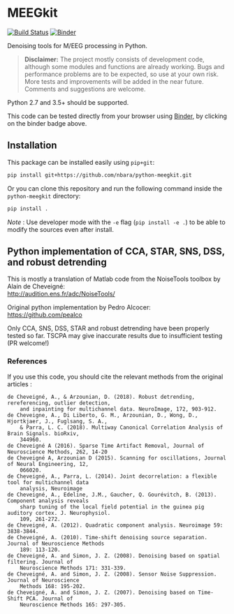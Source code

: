 # MEEGkit

[![Build Status](https://travis-ci.org/nbara/python-meegkit.svg?branch=master)](https://travis-ci.org/nbara/python-meegkit)
[![Binder](https://mybinder.org/badge.svg)](https://mybinder.org/v2/gh/nbara/python-meegkit/master)

Denoising tools for M/EEG processing in Python.

> **Disclaimer:** The project mostly consists of development code, although
> some modules and functions are already working. Bugs and performance problems
> are to be expected, so use at your own risk. More tests and improvements will
> be added in the near future. Comments and suggestions are welcome.  

Python 2.7 and 3.5+ should be supported.

This code can be tested directly from your browser using
[Binder](https://mybinder.org), by clicking on the binder badge above.

## Installation

This package can be installed easily using `pip+git`:

```bash
pip install git+https://github.com/nbara/python-meegkit.git
```

Or you can clone this repository and run the following command inside the
`python-meegkit` directory:

```bash
pip install .
```

*Note* : Use developer mode with the `-e` flag (`pip install -e .`) to be able
to modify the sources even after install.

## Python implementation of CCA, STAR, SNS, DSS, and robust detrending

This is mostly a translation of Matlab code from the NoiseTools toolbox by
Alain de Cheveigné:  
http://audition.ens.fr/adc/NoiseTools/

Original python implementation by Pedro Alcocer:  
https://github.com/pealco

Only CCA, SNS, DSS, STAR and robust detrending have been properly tested so
far. TSCPA may give inaccurate results due to insufficient testing (PR
welcome!)

### References

If you use this code, you should cite the relevant methods from the original
articles :

```text
de Cheveigné, A., & Arzounian, D. (2018). Robust detrending, rereferencing, outlier detection, 
    and inpainting for multichannel data. NeuroImage, 172, 903-912.
de Cheveigne, A., Di Liberto, G. M., Arzounian, D., Wong, D., Hjortkjaer, J., Fuglsang, S. A., 
    & Parra, L. C. (2018). Multiway Canonical Correlation Analysis of Brain Signals. bioRxiv, 
    344960.
de Cheveigné A (2016). Sparse Time Artifact Removal, Journal of Neuroscience Methods, 262, 14-20
de Cheveigné A, Arzounian D (2015). Scanning for oscillations, Journal of Neural Engineering, 12, 
    066020.
de Cheveigné, A., Parra, L. (2014). Joint decorrelation: a flexible tool for multichannel data 
    analysis, Neuroimage
de Cheveigné, A., Edeline, J.M., Gaucher, Q. Gourévitch, B. (2013). Component analysis reveals 
    sharp tuning of the local field potential in the guinea pig auditory cortex. J. Neurophysiol. 
    109, 261-272.
de Cheveigné, A. (2012). Quadratic component analysis. Neuroimage 59: 3838-3844.
de Cheveigné, A. (2010). Time-shift denoising source separation. Journal of Neuroscience Methods 
    189: 113-120.
de Cheveigné, A. and Simon, J. Z. (2008). Denoising based on spatial filtering. Journal of 
    Neuroscience Methods 171: 331-339.
de Cheveigné, A. and Simon, J. Z. (2008). Sensor Noise Suppression. Journal of Neuroscience 
    Methods 168: 195-202.
de Cheveigné, A. and Simon, J. Z. (2007). Denoising based on Time-Shift PCA. Journal of 
    Neuroscience Methods 165: 297-305.
```
